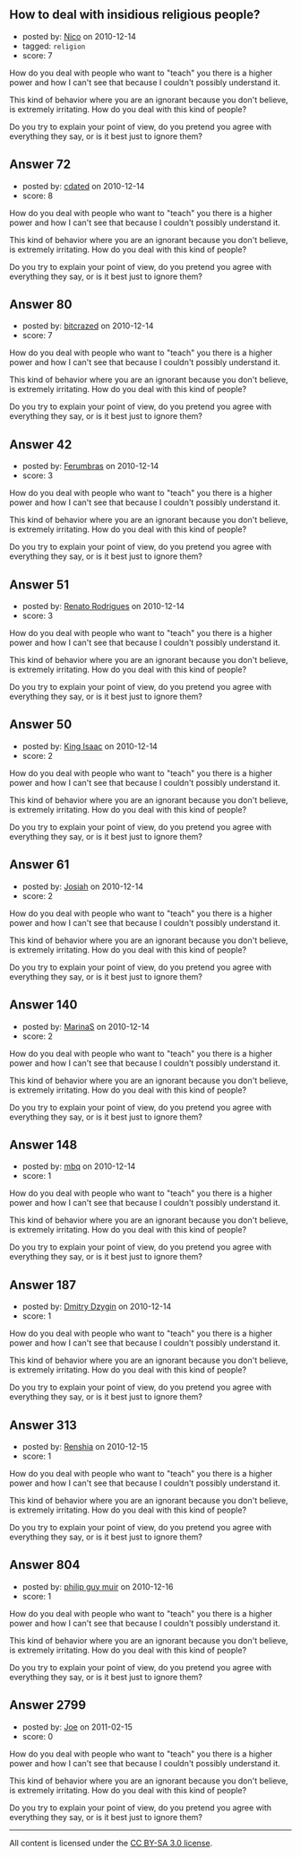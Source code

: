 ## How to deal with insidious religious people?

- posted by: [Nico](https://stackexchange.com/users/-1/59-nico) on 2010-12-14
- tagged: `religion`
- score: 7

How do you deal with people who want to "teach" you there is a higher power and how I can't see that because I couldn't possibly understand it.

This kind of behavior where you are an ignorant because you don't believe, is extremely irritating. How do you deal with this kind of people?

Do you try to explain your point of view, do you pretend you agree with everything they say, or is it best just to ignore them?


## Answer 72

- posted by: [cdated](https://stackexchange.com/users/-1/74-cdated) on 2010-12-14
- score: 8

How do you deal with people who want to "teach" you there is a higher power and how I can't see that because I couldn't possibly understand it.

This kind of behavior where you are an ignorant because you don't believe, is extremely irritating. How do you deal with this kind of people?

Do you try to explain your point of view, do you pretend you agree with everything they say, or is it best just to ignore them?


## Answer 80

- posted by: [bitcrazed](https://stackexchange.com/users/-1/61-bitcrazed) on 2010-12-14
- score: 7

How do you deal with people who want to "teach" you there is a higher power and how I can't see that because I couldn't possibly understand it.

This kind of behavior where you are an ignorant because you don't believe, is extremely irritating. How do you deal with this kind of people?

Do you try to explain your point of view, do you pretend you agree with everything they say, or is it best just to ignore them?


## Answer 42

- posted by: [Ferumbras](https://stackexchange.com/users/-1/36-ferumbras) on 2010-12-14
- score: 3

How do you deal with people who want to "teach" you there is a higher power and how I can't see that because I couldn't possibly understand it.

This kind of behavior where you are an ignorant because you don't believe, is extremely irritating. How do you deal with this kind of people?

Do you try to explain your point of view, do you pretend you agree with everything they say, or is it best just to ignore them?


## Answer 51

- posted by: [Renato Rodrigues](https://stackexchange.com/users/-1/49-renato-rodrigues) on 2010-12-14
- score: 3

How do you deal with people who want to "teach" you there is a higher power and how I can't see that because I couldn't possibly understand it.

This kind of behavior where you are an ignorant because you don't believe, is extremely irritating. How do you deal with this kind of people?

Do you try to explain your point of view, do you pretend you agree with everything they say, or is it best just to ignore them?


## Answer 50

- posted by: [King Isaac](https://stackexchange.com/users/-1/31-king-isaac) on 2010-12-14
- score: 2

How do you deal with people who want to "teach" you there is a higher power and how I can't see that because I couldn't possibly understand it.

This kind of behavior where you are an ignorant because you don't believe, is extremely irritating. How do you deal with this kind of people?

Do you try to explain your point of view, do you pretend you agree with everything they say, or is it best just to ignore them?


## Answer 61

- posted by: [Josiah](https://stackexchange.com/users/-1/88-josiah) on 2010-12-14
- score: 2

How do you deal with people who want to "teach" you there is a higher power and how I can't see that because I couldn't possibly understand it.

This kind of behavior where you are an ignorant because you don't believe, is extremely irritating. How do you deal with this kind of people?

Do you try to explain your point of view, do you pretend you agree with everything they say, or is it best just to ignore them?


## Answer 140

- posted by: [MarinaS](https://stackexchange.com/users/-1/126-marinas) on 2010-12-14
- score: 2

How do you deal with people who want to "teach" you there is a higher power and how I can't see that because I couldn't possibly understand it.

This kind of behavior where you are an ignorant because you don't believe, is extremely irritating. How do you deal with this kind of people?

Do you try to explain your point of view, do you pretend you agree with everything they say, or is it best just to ignore them?


## Answer 148

- posted by: [mbq](https://stackexchange.com/users/-1/125-mbq) on 2010-12-14
- score: 1

How do you deal with people who want to "teach" you there is a higher power and how I can't see that because I couldn't possibly understand it.

This kind of behavior where you are an ignorant because you don't believe, is extremely irritating. How do you deal with this kind of people?

Do you try to explain your point of view, do you pretend you agree with everything they say, or is it best just to ignore them?


## Answer 187

- posted by: [Dmitry Dzygin](https://stackexchange.com/users/-1/119-dmitry-dzygin) on 2010-12-14
- score: 1

How do you deal with people who want to "teach" you there is a higher power and how I can't see that because I couldn't possibly understand it.

This kind of behavior where you are an ignorant because you don't believe, is extremely irritating. How do you deal with this kind of people?

Do you try to explain your point of view, do you pretend you agree with everything they say, or is it best just to ignore them?


## Answer 313

- posted by: [Renshia](https://stackexchange.com/users/-1/184-renshia) on 2010-12-15
- score: 1

How do you deal with people who want to "teach" you there is a higher power and how I can't see that because I couldn't possibly understand it.

This kind of behavior where you are an ignorant because you don't believe, is extremely irritating. How do you deal with this kind of people?

Do you try to explain your point of view, do you pretend you agree with everything they say, or is it best just to ignore them?


## Answer 804

- posted by: [philip guy muir](https://stackexchange.com/users/-1/182-philip-guy-muir) on 2010-12-16
- score: 1

How do you deal with people who want to "teach" you there is a higher power and how I can't see that because I couldn't possibly understand it.

This kind of behavior where you are an ignorant because you don't believe, is extremely irritating. How do you deal with this kind of people?

Do you try to explain your point of view, do you pretend you agree with everything they say, or is it best just to ignore them?


## Answer 2799

- posted by: [Joe](https://stackexchange.com/users/-1/1064-joe) on 2011-02-15
- score: 0

How do you deal with people who want to "teach" you there is a higher power and how I can't see that because I couldn't possibly understand it.

This kind of behavior where you are an ignorant because you don't believe, is extremely irritating. How do you deal with this kind of people?

Do you try to explain your point of view, do you pretend you agree with everything they say, or is it best just to ignore them?



---

All content is licensed under the [CC BY-SA 3.0 license](https://creativecommons.org/licenses/by-sa/3.0/).
